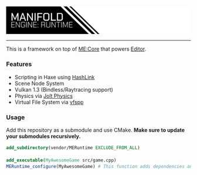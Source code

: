 ![MANIFOLD ENGINE: RUNTIME](.image/header.png)

---

This is a framework on top of [ME:Core](https://github.com/dotryen/MECore) that powers [Editor](https://github.com/dotryen/MEEditor).

### Features
- Scripting in Haxe using [HashLink](https://hashlink.haxe.org/)
- Scene Node System
- Vulkan 1.3 (Bindless/Raytracing support)
- Physics via [Jolt Physics](https://github.com/jrouwe/JoltPhysics)
- Virtual File System via [vfspp](https://github.com/nextgeniuspro/vfspp)

### Usage
Add this repository as a submodule and use CMake. **Make sure to update your submodules recursively.**
```cmake
add_subdirectory(vendor/MERuntime EXCLUDE_FROM_ALL)

add_executable(MyAwesomeGame src/game.cpp)
MERuntime_configure(MyAwesomeGame) # This function adds dependencies and custom commands that are required.
```
